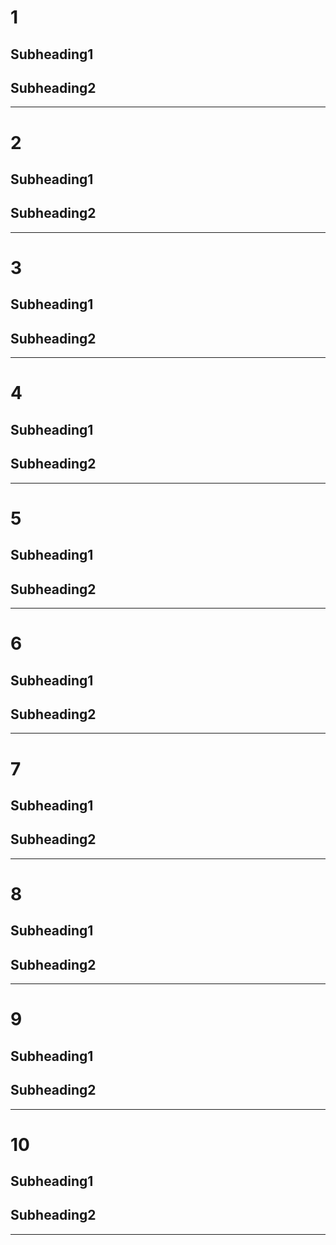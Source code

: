 
# 1

## Subheading1


## Subheading2


---
# 2

## Subheading1


## Subheading2


---
# 3

## Subheading1


## Subheading2


---
# 4

## Subheading1


## Subheading2


---
# 5

## Subheading1


## Subheading2


---
# 6

## Subheading1


## Subheading2


---
# 7

## Subheading1


## Subheading2


---
# 8

## Subheading1


## Subheading2


---
# 9

## Subheading1


## Subheading2


---
# 10

## Subheading1


## Subheading2


---